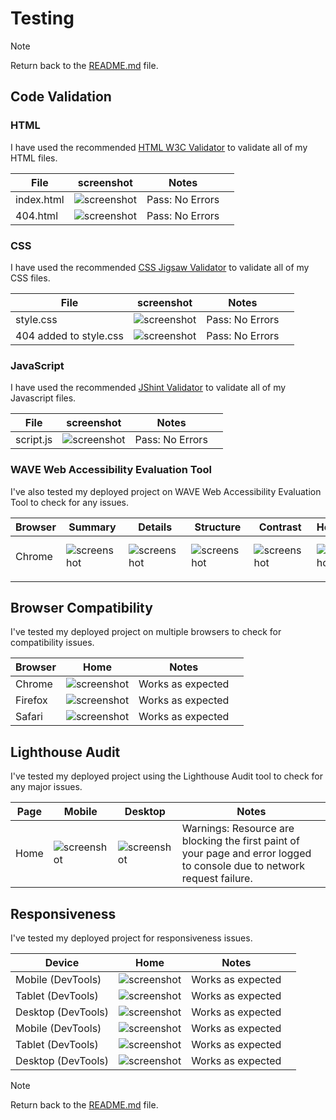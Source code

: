 # Testing

> [!NOTE]  
> Return back to the [README.md](README.md) file.

## Code Validation

### HTML

I have used the recommended [HTML W3C Validator](https://validator.w3.org) to validate all of my HTML files.

| File | screenshot | Notes |                                                                                                 |
| --- | --- | --- | ----------------------------------------------------------------------------------------------------------|
| index.html | ![screenshot](assets/images/html-validation.webp) | Pass: No Errors |
| 404.html | ![screenshot](assets/images/404-html-validation.webp) | Pass: No Errors |


### CSS

I have used the recommended [CSS Jigsaw Validator](https://jigsaw.w3.org/css-validator) to validate all of my CSS files.

| File | screenshot | Notes |                                                                                                 |
| --- | --- | --- | ----------------------------------------------------------------------------------------------------------|
| style.css  | ![screenshot](assets/images/css-validation.webp) |  Pass: No Errors |
| 404 added to style.css  | ![screenshot](assets/images/404-css-validation.webp) |  Pass: No Errors |

### JavaScript

I have used the recommended [JShint Validator](https://jshint.com) to validate all of my Javascript files.

| File | screenshot | Notes |                                                                                                 |
| --- | --- | --- | ----------------------------------------------------------------------------------------------------------|
| script.js  | ![screenshot](assets/images/java-validation.webp) |  Pass: No Errors |

### WAVE Web Accessibility Evaluation Tool

I've also tested my deployed project on WAVE Web Accessibility Evaluation Tool to check for any issues.

| Browser | Summary | Details | Structure | Contrast | Homepage | Notes |
| --- | --- | --- | --- | --- | --- | --- |
| Chrome | ![screenshot](assets/images/webaim-summary.webp) | ![screenshot](assets/images/webaim-details.webp) | ![screenshot](assets/images/webaim-structure.webp) | ![screenshot](assets/images/webaim-contrast.webp) | ![screenshot](assets/images/webaim-page.webp) | Pass: No Errors |
| |


## Browser Compatibility

I've tested my deployed project on multiple browsers to check for compatibility issues.

| Browser | Home | Notes |  |
| --- | --- | --- | --- | 
| Chrome | ![screenshot](assets/images/chrome-home-page.webp) | Works as expected |
| Firefox | ![screenshot](assets/images/firefox-home-page.webp) | Works as expected |
| Safari | ![screenshot](assets/images/safari-home-page.webp) | Works as expected |

## Lighthouse Audit

I've tested my deployed project using the Lighthouse Audit tool to check for any major issues.

| Page | Mobile | Desktop | Notes |
| --- | --- | --- | --- | 
| Home | ![screenshot](assets/images/lhs-mobile.webp) | ![screenshot](assets/images/lhs-desktop.webp) | Warnings: Resource are blocking the first paint of your page and error logged to console due to network request failure. |

## Responsiveness

I've tested my deployed project for responsiveness issues.

| Device | Home | Notes |  |
| --- | --- | --- | --- | 
| Mobile (DevTools) | ![screenshot](assets/images/mobile-responsive.png) | Works as expected | 
| Tablet (DevTools) | ![screenshot](assets/images/tablet-responsive.png) | Works as expected |
| Desktop (DevTools) | ![screenshot](assets/images/desktop-responsive.png) | Works as expected |
| Mobile (DevTools) | ![screenshot](assets/images/404-mobile-responsive.png) | Works as expected | 
| Tablet (DevTools) | ![screenshot](assets/images/404-tablet-responsive.png) | Works as expected |
| Desktop (DevTools) | ![screenshot](assets/images/404-desktop-responsive.png) | Works as expected |


> [!NOTE]  
> Return back to the [README.md](README.md) file.